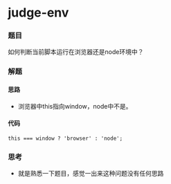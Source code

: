 # judge-env

### 题目

如何判断当前脚本运行在浏览器还是node环境中？



### 解题

#### 思路

- 浏览器中this指向window，node中不是。

#### 代码

```
this === window ? 'browser' : 'node';
```



### 思考

* 就是熟悉一下题目，感觉一出来这种问题没有任何思路


